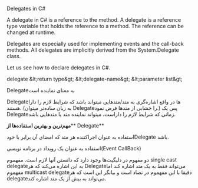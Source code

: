 Delegates in C#

A delegate in C# is a reference to the method. A delegate is a reference type variable that holds the reference to a method. The reference can be changed at runtime.

Delegates are especially used for implementing events and the call-back methods. All delegates are implicitly derived from the System.Delegate class.

Let us see how to declare delegates in C#.

delegate \&lt;return type\&gt; \&lt;delegate-name\&gt; \&lt;parameter list\&gt;

Delegateبه معنای نماینده است

Delegateها در واقع اشاره‌گری به متد/متدهایی میتواند باشد که شرایط لازم را دارا هستند. (به زبان ساده‌تر میتوان Delegateرا خشابی از متدها فرض نمود.) پس یک Delegateزمانی که شرایط لازم را داراست، میتواند نماینده متد یا متدهایی باشد.

**مهم‌ترین و بهترین استفاده‌ها از**** Delegate**

استفاده به عنوان اجراکننده هر متد که امضای آن برابر با خودDelegate باشد.

استفاده به عنوان یک رویداد در برنامه نویسی(Event CallBack)

دو مفهوم در دلیگیت‌ها وجود دارد که دانستن آنها لازم است. مفهموم single cast delegateبه این اشاره می‌کند که هر Delegateمی‌تواند فقط به یک متد اشاره کند اما مفهموم multicast delegateدقیقا با این مفهموم در تضاد است و بیانگر این است که هر delegateمی‌تواند به بیش از یک متد اشاره کند.
